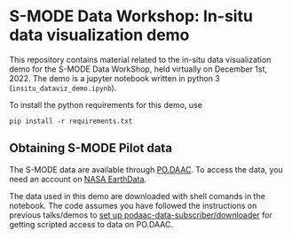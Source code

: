 # S-MODE Data Workshop: In-situ data visualization demo

This repository contains material related to the in-situ data visualization
demo for the S-MODE Data WorkShop, held virtually on December 1st, 2022. The
demo is a jupyter notebook written in python 3 (`insitu_dataviz_demo.ipynb`).

To install the python requirements for this demo, use 
```
pip install -r requirements.txt
```

## Obtaining S-MODE Pilot data

The S-MODE data are available through
[PO.DAAC](https://podaac.jpl.nasa.gov/S-MODE?tab=mission-objectives&sections=about%2Bdata).
To access the data, you need an account on [NASA
EarthData](https://urs.earthdata.nasa.gov/).  

The data used in this demo are downloaded with shell comands in the notebook.
The code assumes you have followed the instructions on previous talks/demos to
[set up
podaac-data-subscriber/downloader](https://github.com/podaac/data-subscriber)
for getting scripted access to data on PO.DAAC.


